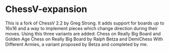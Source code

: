 # ChessV-expansion
This is a fork of ChessV 2.2 by Greg Strong.
It adds support for boards up to 16x16 and a way to implement pieces which change direction during their moves.
Using this three variants are added: Chess on Really Big Board and Golden Age Chess on Really Big Board by Ralph Betza and DemiChess With Different Armies, a variant proposed by Betza and completed by me.
